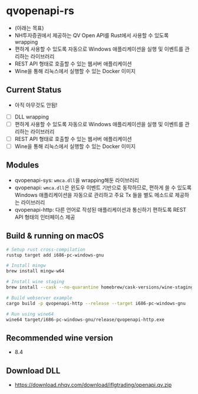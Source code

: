 # qvopenapi-rs
- (아래는 목표)
- NH투자증권에서 제공하는 QV Open API를 Rust에서 사용할 수 있도록 wrapping
- 편하게 사용할 수 있도록 자동으로 Windows 애플리케이션을 실행 및 이벤트를 관리하는 라이브러리
- REST API 형태로 호출할 수 있는 웹서버 애플리케이션
- Wine을 통해 리눅스에서 실행할 수 있는 Docker 이미지

## Current Status
- 아직 아무것도 안됨!
- [ ] DLL wrapping
- [ ] 편하게 사용할 수 있도록 자동으로 Windows 애플리케이션을 실행 및 이벤트를 관리하는 라이브러리
- [ ] REST API 형태로 호출할 수 있는 웹서버 애플리케이션
- [ ] Wine을 통해 리눅스에서 실행할 수 있는 Docker 이미지

## Modules
- qvopenapi-sys: `wmca.dll`을 wrapping해둔 라이브러리
- qvopenapi: `wmca.dll`은 윈도우 이벤트 기반으로 동작하므로, 편하게 쓸 수 있도록 Windows 애플리케이션을 자동으로 관리하고 주요 Tx 들을 별도 메소드로 제공하는 라이브러리
- qvopenapi-http: 다른 언어로 작성된 애플리케이션과 통신하기 편하도록 REST API 형태의 인터페이스 제공

## Build & running on macOS
```sh
# Setup rust cross-compilation
rustup target add i686-pc-windows-gnu

# Install mingw
brew install mingw-w64

# Install wine staging
brew install --cask --no-quarantine homebrew/cask-versions/wine-staging

# Build webserver example
cargo build -p qvopenapi-http --release --target i686-pc-windows-gnu

# Run using wine64
wine64 target/i686-pc-windows-gnu/release/qvopenapi-http.exe
```

## Recommended wine version
- 8.4

## Download DLL
- https://download.nhqv.com/download/iflgtrading/openapi.qv.zip
